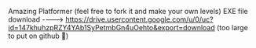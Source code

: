 Amazing Platformer
(feel free to fork it and make your own levels)
EXE file download ----> https://drive.usercontent.google.com/u/0/uc?id=147khuhzpRZY4YAb1SyPetmbGn4uOehto&export=download (too large to put on github 🥲)
